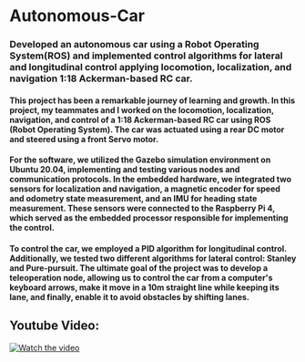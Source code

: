 # Autonomous-Car
### Developed an autonomous car using a Robot Operating System(ROS) and implemented control algorithms for lateral and longitudinal control applying locomotion, localization, and navigation 1:18 Ackerman-based RC car.

#### This project has been a remarkable journey of learning and growth. In this project, my teammates and I worked on the locomotion, localization, navigation, and control of a 1:18 Ackerman-based RC car using ROS (Robot Operating System). The car was actuated using a rear DC motor and steered using a front Servo motor.

#### For the software, we utilized the Gazebo simulation environment on Ubuntu 20.04, implementing and testing various nodes and communication protocols. In the embedded hardware, we integrated two sensors for localization and navigation, a magnetic encoder for speed and odometry state measurement, and an IMU for heading state measurement. These sensors were connected to the Raspberry Pi 4, which served as the embedded processor responsible for implementing the control.

#### To control the car, we employed a PID algorithm for longitudinal control. Additionally, we tested two different algorithms for lateral control: Stanley and Pure-pursuit. The ultimate goal of the project was to develop a teleoperation node, allowing us to control the car from a computer's keyboard arrows, make it move in a 10m straight line while keeping its lane, and finally, enable it to avoid obstacles by shifting lanes.

## Youtube Video:
[![Watch the video](![Gazebo](https://github.com/ahmadmadyy/Autonomous-Car/assets/98853949/e644502d-8aec-410e-b586-200c5af42087)
)](https://www.youtube.com/watch?v=9ybnkhmj1Nw)


